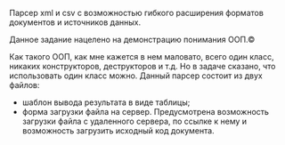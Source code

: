 Парсер xml и csv с возможностью гибкого расширения форматов документов и источников данных.

Данное задание нацелено на демонстрацию понимания ООП.©

Как такого ООП, как мне кажется в нем маловато, всего один класс, никаких конструкторов, деструкторов и т.д. 
Но в задаче сказано, что использовать один класс можно. Данный парсер состоит из двух файлов:
  - шаблон вывода результата в виде таблицы;
  - форма загрузки файла на сервер.
Предусмотрена возможность загрузки файла с удаленного сервера, по ссылке к нему и возможность загрузить исходный код документа.